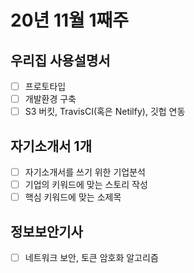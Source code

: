 # 20년 11월 1째주

## 우리집 사용설명서
- [  ] 프로토타입
- [ ] 개발환경 구축
- [ ] S3 버킷, TravisCI(혹은 Netilfy), 깃헙 연동 

## 자기소개서 1개
- [ ] 자기소개서를 쓰기 위한 기업분석
- [ ] 기업의 키워드에 맞는 스토리 작성
- [ ] 핵심 키워드에 맞는 소제목

## 정보보안기사
- [ ] 네트워크 보안, 토큰 암호화 알고리즘
